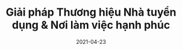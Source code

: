 ---
title: Giải pháp Thương hiệu Nhà tuyển dụng & Nơi làm việc hạnh phúc
description: Anphabe – Công ty tư vấn tiên phong về các giải pháp toàn diện xây dựng Nguồn nhân lực Hạnh phúc & Thương hiệu Nhà tuyển dụng hấp dẫn.
draft: false
date: 2021-04-23
---